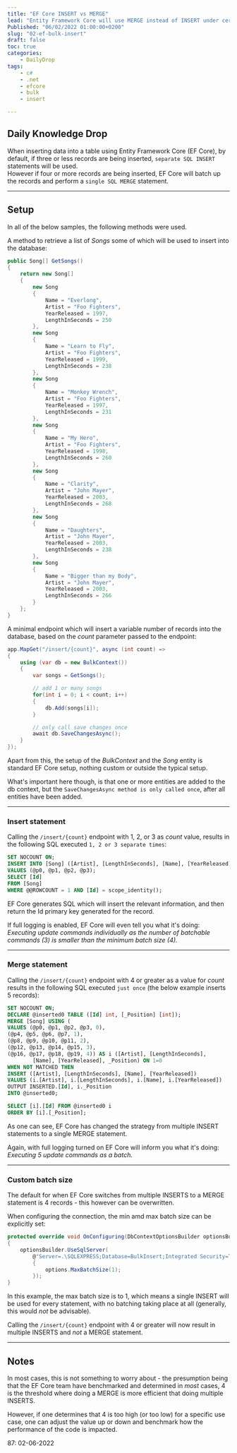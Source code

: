 ```yaml
---
title: "EF Core INSERT vs MERGE"
lead: "Entity Framework Core will use MERGE instead of INSERT under certain conditions"
Published: "06/02/2022 01:00:00+0200"
slug: "02-ef-bulk-insert"
draft: false
toc: true
categories:
    - DailyDrop
tags:
    - c#
    - .net
    - efcore
    - bulk
    - insert

---
```


## Daily Knowledge Drop

When inserting data into a table using Entity Framework Core (EF Core), by default, if three or less records are being inserted, `separate SQL INSERT` statements will be used.  
However if four or more records are being inserted, EF Core will batch up the records and perform a `single SQL MERGE` statement.

---

## Setup

In all of the below samples, the following methods were used.

A method to retrieve a list of _Songs_ some of which will be used to insert into the database:

``` csharp
public Song[] GetSongs()
{
    return new Song[]
    {
        new Song
        {
            Name = "Everlong",
            Artist = "Foo Fighters",
            YearReleased = 1997,
            LengthInSeconds = 250
        },
        new Song
        {
            Name = "Learn to Fly",
            Artist = "Foo Fighters",
            YearReleased = 1999,
            LengthInSeconds = 238
        },
        new Song
        {
            Name = "Monkey Wrench",
            Artist = "Foo Fighters",
            YearReleased = 1997,
            LengthInSeconds = 231
        },
        new Song
        {
            Name = "My Hero",
            Artist = "Foo Fighters",
            YearReleased = 1998,
            LengthInSeconds = 260
        },
        new Song
        {
            Name = "Clarity",
            Artist = "John Mayer",
            YearReleased = 2003,
            LengthInSeconds = 268
        },
        new Song
        {
            Name = "Daughters",
            Artist = "John Mayer",
            YearReleased = 2003,
            LengthInSeconds = 238
        },
        new Song
        {
            Name = "Bigger than my Body",
            Artist = "John Mayer",
            YearReleased = 2003,
            LengthInSeconds = 266
        }
    };
}
```

A minimal endpoint which will insert a variable number of records into the database, based on the _count_ parameter passed to the endpoint:

``` csharp
app.MapGet("/insert/{count}", async (int count) =>
{
    using (var db = new BulkContext())
    {
        var songs = GetSongs();

        // add 1 or many songs
        for(int i = 0; i < count; i++)
        {
            db.Add(songs[i]);
        }

        // only call save changes once
        await db.SaveChangesAsync();
    }
});
```

Apart from this, the setup of the _BulkContext_ and the _Song_ entity is standard EF Core setup, nothing custom or outside the typical setup.

What's important here though, is that one or more entities are added to the db context, but the `SaveChangesAsync method is only called once`, after all entities have been added.

---

### Insert statement

Calling the `/insert/{count}` endpoint with 1, 2, or 3 as _count_ value, results in the following SQL executed `1, 2 or 3 separate times`:

``` sql
SET NOCOUNT ON;
INSERT INTO [Song] ([Artist], [LengthInSeconds], [Name], [YearReleased])
VALUES (@p0, @p1, @p2, @p3);
SELECT [Id]
FROM [Song]
WHERE @@ROWCOUNT = 1 AND [Id] = scope_identity();
```

EF Core generates SQL which will insert the relevant information, and then return the Id primary key generated for the record. 

If full logging is enabled, EF Core will even tell you what it's doing: _Executing update commands individually as the number of batchable commands (3) is smaller than the minimum batch size (4)._

---

### Merge statement

Calling the `/insert/{count}` endpoint with 4 or greater as a value for _count_ results in the following SQL executed `just once` (the below example inserts 5 records):

``` sql
SET NOCOUNT ON;
DECLARE @inserted0 TABLE ([Id] int, [_Position] [int]);
MERGE [Song] USING (
VALUES (@p0, @p1, @p2, @p3, 0),
(@p4, @p5, @p6, @p7, 1),
(@p8, @p9, @p10, @p11, 2),
(@p12, @p13, @p14, @p15, 3),
(@p16, @p17, @p18, @p19, 4)) AS i ([Artist], [LengthInSeconds], 
        [Name], [YearReleased], _Position) ON 1=0
WHEN NOT MATCHED THEN
INSERT ([Artist], [LengthInSeconds], [Name], [YearReleased])
VALUES (i.[Artist], i.[LengthInSeconds], i.[Name], i.[YearReleased])
OUTPUT INSERTED.[Id], i._Position
INTO @inserted0;

SELECT [i].[Id] FROM @inserted0 i
ORDER BY [i].[_Position];

```

As one can see, EF Core has changed the strategy from multiple INSERT statements to a single MERGE statement.

Again, with full logging turned on EF Core will inform you what it's doing: _Executing 5 update commands as a batch._

---

### Custom batch size

The default for when EF Core switches from multiple INSERTS to a MERGE statement is 4 records - this however can be overwritten.

When configuring the connection, the min amd max batch size can be explicitly set:

``` csharp
protected override void OnConfiguring(DbContextOptionsBuilder optionsBuilder)
{
    optionsBuilder.UseSqlServer(
        @"Server=.\SQLEXPRESS;Database=BulkInsert;Integrated Security=True", options =>
        {
            options.MaxBatchSize(1);
        });
}
```

In this example, the max batch size is to 1, which means a single INSERT will be used for every statement, with no batching taking place at all (generally, this would *not* be advisable).

Calling the `/insert/{count}` endpoint with 4 or greater will now result in multiple INSERTS and _not_ a MERGE statement.

---

## Notes

In most cases, this is not something to worry about - the presumption being that the EF Core team have benchmarked and determined in _most_ cases, 4 is the threshold where doing a MERGE is more efficient that doing multiple INSERTS.  

However, if one determines that 4 is too high (or too low) for a specific use case, one can adjust the value up or down and benchmark how the performance of the code is impacted.

<?# DailyDrop ?>87: 02-06-2022<?#/ DailyDrop ?>
